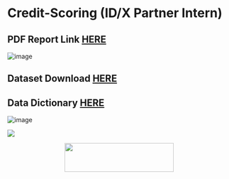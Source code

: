 # Credit-Scoring (ID/X Partner Intern)

<h2> PDF Report Link <a href="https://www.canva.com/design/DAFCwu3aDLw/g_GlJl0elbGrmTn4QmgP-A/view?utm_content=DAFCwu3aDLw&utm_campaign=designshare&utm_medium=link2&utm_source=sharebutton">HERE</a>
 <br/> </h2>

![image](https://user-images.githubusercontent.com/66706999/189899190-391e75ea-3212-4e66-bcd6-090bec91e774.png)

<h2>Dataset Download <a href="https://drive.google.com/file/d/1gE9_IkgNVI66gKiHy1h9N-9KQQmpSp0D/view?usp=sharing">HERE</a>
 <br/> </h2>
<h2>Data Dictionary <a href="https://docs.google.com/spreadsheets/d/1_fwSbnmhIYxLCeAUOPJXHT_PdIe8JMQf/edit#gid=1666154857 ">HERE</a>
 <br/> </h2>
 
![image](https://user-images.githubusercontent.com/66706999/189898945-8c2f7e66-d771-4791-9281-6edbf0bebf86.png)


 <img src="https://user-images.githubusercontent.com/73097560/115834477-dbab4500-a447-11eb-908a-139a6edaec5c.gif">
<p align="center">
  <img src="https://media.giphy.com/media/jpVnC65DmYeyRL4LHS/giphy.gif" width="70%" height="65px">
</p>	
 
<br>
 
